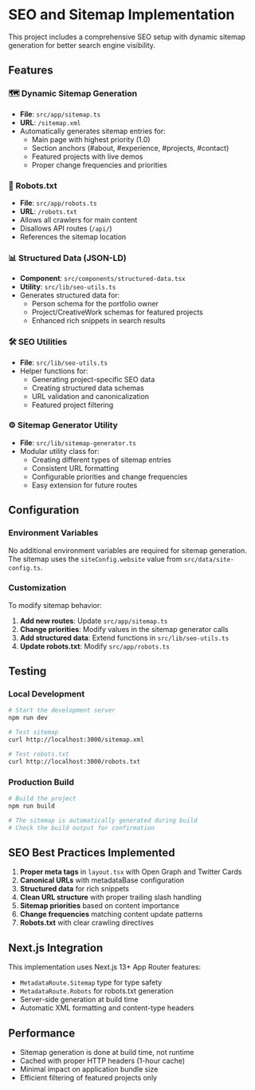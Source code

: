 # SEO and Sitemap Implementation

This project includes a comprehensive SEO setup with dynamic sitemap generation for better search engine visibility.

## Features

### 🗺️ Dynamic Sitemap Generation
- **File**: `src/app/sitemap.ts`
- **URL**: `/sitemap.xml`
- Automatically generates sitemap entries for:
  - Main page with highest priority (1.0)
  - Section anchors (#about, #experience, #projects, #contact)
  - Featured projects with live demos
  - Proper change frequencies and priorities

### 🤖 Robots.txt
- **File**: `src/app/robots.ts`
- **URL**: `/robots.txt`
- Allows all crawlers for main content
- Disallows API routes (`/api/`)
- References the sitemap location

### 📊 Structured Data (JSON-LD)
- **Component**: `src/components/structured-data.tsx`
- **Utility**: `src/lib/seo-utils.ts`
- Generates structured data for:
  - Person schema for the portfolio owner
  - Project/CreativeWork schemas for featured projects
  - Enhanced rich snippets in search results

### 🛠️ SEO Utilities
- **File**: `src/lib/seo-utils.ts`
- Helper functions for:
  - Generating project-specific SEO data
  - Creating structured data schemas
  - URL validation and canonicalization
  - Featured project filtering

### ⚙️ Sitemap Generator Utility
- **File**: `src/lib/sitemap-generator.ts`
- Modular utility class for:
  - Creating different types of sitemap entries
  - Consistent URL formatting
  - Configurable priorities and change frequencies
  - Easy extension for future routes

## Configuration

### Environment Variables
No additional environment variables are required for sitemap generation. The sitemap uses the `siteConfig.website` value from `src/data/site-config.ts`.

### Customization
To modify sitemap behavior:

1. **Add new routes**: Update `src/app/sitemap.ts`
2. **Change priorities**: Modify values in the sitemap generator calls
3. **Add structured data**: Extend functions in `src/lib/seo-utils.ts`
4. **Update robots.txt**: Modify `src/app/robots.ts`

## Testing

### Local Development
```bash
# Start the development server
npm run dev

# Test sitemap
curl http://localhost:3000/sitemap.xml

# Test robots.txt
curl http://localhost:3000/robots.txt
```

### Production Build
```bash
# Build the project
npm run build

# The sitemap is automatically generated during build
# Check the build output for confirmation
```

## SEO Best Practices Implemented

1. **Proper meta tags** in `layout.tsx` with Open Graph and Twitter Cards
2. **Canonical URLs** with metadataBase configuration
3. **Structured data** for rich snippets
4. **Clean URL structure** with proper trailing slash handling
5. **Sitemap priorities** based on content importance
6. **Change frequencies** matching content update patterns
7. **Robots.txt** with clear crawling directives

## Next.js Integration

This implementation uses Next.js 13+ App Router features:
- `MetadataRoute.Sitemap` type for type safety
- `MetadataRoute.Robots` for robots.txt generation
- Server-side generation at build time
- Automatic XML formatting and content-type headers

## Performance

- Sitemap generation is done at build time, not runtime
- Cached with proper HTTP headers (1-hour cache)
- Minimal impact on application bundle size
- Efficient filtering of featured projects only

